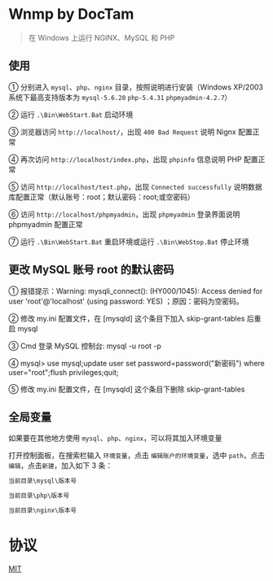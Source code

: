 # Wnmp by DocTam

> 在 Windows 上运行 NGINX、MySQL 和 PHP

## 使用

① 分别进入 `mysql`、`php`、`nginx` 目录，按照说明进行安装（Windows XP/2003 系统下最高支持版本为 `mysql-5.6.20` `php-5.4.31` `phpmyadmin-4.2.7`）

② 运行 `.\Bin\WebStart.Bat` 启动环境

③ 浏览器访问 `http://localhost/`，出现 `400 Bad Request` 说明 Nignx 配置正常

④ 再次访问 `http://localhost/index.php`，出现 `phpinfo` 信息说明 PHP 配置正常

⑤ 访问 `http://localhost/test.php`，出现 `Connected successfully` 说明数据库配置正常（默认账号：root；默认密码：root;或空密码）

⑥ 访问 `http://localhost/phpmyadmin`，出现 `phpmyadmin` 登录界面说明 phpmyadmin 配置正常

⑦ 运行 `.\Bin\WebStart.Bat` 重启环境或运行 `.\Bin\WebStop.Bat` 停止环境

## 更改 MySQL 账号 root 的默认密码

① 报错提示：Warning: mysqli_connect(): (HY000/1045): Access denied for user 'root'@'localhost' (using password: YES) ；原因：密码为空密码。

② 修改 my.ini 配置文件，在 [mysqld] 这个条目下加入 skip-grant-tables 后重启 mysql

③ Cmd 登录 MySQL 控制台: mysql -u root -p

④ mysql> use mysql;update user set password=password("新密码") where user="root";flush privileges;quit;

⑤ 修改 my.ini 配置文件，在 [mysqld] 这个条目下删除 skip-grant-tables


## 全局变量

如果要在其他地方使用 `mysql`、`php`、`nginx`，可以将其加入环境变量

打开控制面板，在搜索栏输入 `环境变量`，点击 `编辑账户的环境变量`，选中 `path`，点击`编辑`，点击`新建`，加入如下 3 条：

```txt
当前目录\mysql\版本号

当前目录\php\版本号

当前目录\nginx\版本号
```

# 协议

[MIT](https://github.com/DocTam/Wnmp/blob/master/LICENSE)
